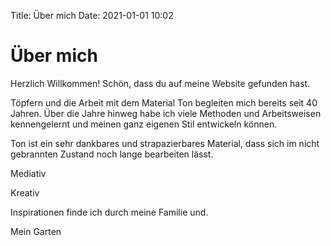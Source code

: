 Title: Über mich
Date: 2021-01-01 10:02

# Über mich
Herzlich Willkommen! Schön, dass du auf meine Website gefunden hast. 

Töpfern und die Arbeit mit dem Material Ton begleiten mich bereits seit 40 Jahren.
Über die Jahre hinweg habe ich viele Methoden und Arbeitsweisen kennengelernt und meinen ganz eigenen Stil entwickeln können. 

Ton ist ein sehr dankbares und strapazierbares Material, dass sich im nicht gebrannten Zustand noch lange bearbeiten lässt. 

Mediativ 

Kreativ

Inspirationen finde ich durch meine Familie und. 

Mein Garten 



